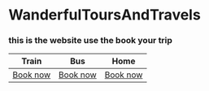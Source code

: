 # WanderfulToursAndTravels

### this is the website use the book your trip 

| Train | Bus | Home |
| ---| --- |---|
|[Book now](https://apps.apple.com/)|[Book now](https://apps.apple.com/)|[Book now](https://apps.apple.com/)|
